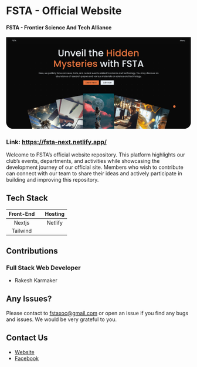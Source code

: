 # FSTA - Official Website

#### FSTA - Frontier Science And Tech Alliance

![rakesh-karmaker](public/hero.png)

### Link: https://fsta-next.netlify.app/

Welcome to FSTA’s official website repository. This platform highlights our club’s events, departments, and activities while showcasing the development journey of our official site. Members who wish to contribute can connect with our team to share their ideas and actively participate in building and improving this repository.

## Tech Stack

|   Front-End    |     |  Hosting  |
| :------------: | --- |  :-----:  |
|     Nextjs     |     |  Netlify  |
|    Tailwind    |     |           |

## Contributions

### Full Stack Web Developer

- Rakesh Karmaker

## Any Issues?

Please contact to fstaxoc@gmail.com or open an issue if you find any bugs and issues. We would be very grateful to you.

## Contact Us

- [Website](https://fsta-next.netlify.app/)
- [Facebook](https://www.facebook.com/fstaXoc)
